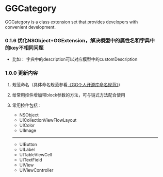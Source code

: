 # GGCategory
GGCategory is a class extension set that provides developers with convenient development.
 

### 0.1.6 优化NSObject+GGExtension，解决模型中的属性名和字典中的key不相同问题
* 比如： 字典中的description可以对应模型中的customDescription

### 1.0.0 更新内容
1. 规范命名（具体命名规范参看[《GG个人开源库命名规范》](./GG个人开源库命名规范)）
2. 给常用控件增加带block参数的方法，可与链式方法配合使用
3. 常用控件包括：
   * NSObject
   * UICollectionViewFlowLayout
   * UIColor
   * UIImage

	***
   * UIButton   
   * UILabel
   * UITableViewCell
   * UITextField
   * UIView
   * UIViewController